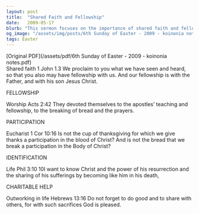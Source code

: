 ```yaml
---
layout: post
title:  "Shared Faith and Fellowship"
date:   2009-05-17
blurb: "This sermon focuses on the importance of shared faith and fellowship in the Christian community. The speaker emphasizes the importance of worship, participation in the Eucharist, identification with Christ, and charitable actions as key aspects of Christian life."
og_image: "/assets/img/posts/6th Sunday of Easter - 2009 - koinonia notes.png"
tags: Easter
---
```

[Original PDF](/assets/pdf/6th Sunday of Easter - 2009 - koinonia notes.pdf)    
Shared faith 1 John 1.3 We proclaim to you what we have seen and heard, so that you also may have fellowship with us. And our fellowship is with the Father, and with his son Jesus Christ.

FELLOWSHIP

Worship Acts 2:42 They devoted themselves to the apostles’ teaching and fellowship, to the breaking of bread and the prayers.

PARTICIPATION

Eucharist 1 Cor 10:16 Is not the cup of thanksgiving for which we give thanks a participation in the blood of Christ? And is not the bread that we break a participation in the Body of Christ?

IDENTIFICATION

Life Phil 3:10 10I want to know Christ and the power of his resurrection and the sharing of his sufferings by becoming like him in his death,

CHARITABLE HELP

Outworking in life Hebrews 13:16 Do not forget to do good and to share with others, for with such sacrifices God is pleased.
